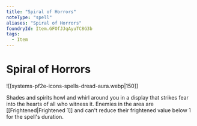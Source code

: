 ```yaml
---
title: "Spiral of Horrors"
noteType: "spell"
aliases: "Spiral of Horrors"
foundryId: Item.GFOfJJqAyuTC8G3b
tags:
  - Item
---
```


# Spiral of Horrors
![[systems-pf2e-icons-spells-dread-aura.webp|150]]

Shades and spirits howl and whirl around you in a display that strikes fear into the hearts of all who witness it. Enemies in the area are [[Frightened|Frightened 1]] and can't reduce their frightened value below 1 for the spell's duration.